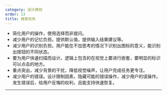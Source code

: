 ```yaml
---
category: 设计原则
order: 13
title: 效率优先
---
```


- 简化用户的操作，使用选择而非提问。
- 减少用户的记忆负担。提供默认值，提供输入结果建议等。
- 减少用户的识别负担。用户能在不加思考的情况下识别出图标的意义，能识别出按钮的不同状态。
- 要为用户快速扫描而设计。逻辑上包含的在视觉上要进行嵌套，要明显的标识可以点击的地方。
- 重点突出，减少背景的干扰，降低视觉噪声，让用户完成任务更专注。
- 减少用户的错误。设计限制因素，隐藏可能的错误操作，减少用户的误操作。发生错误后，给用户反悔的权利，且能支持快速恢复。

---

